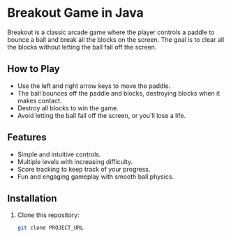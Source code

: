 # Breakout Game in Java

Breakout is a classic arcade game where the player controls a paddle to bounce a ball and break all the blocks on the screen. The goal is to clear all the blocks without letting the ball fall off the screen.

## How to Play

- Use the left and right arrow keys to move the paddle.
- The ball bounces off the paddle and blocks, destroying blocks when it makes contact.
- Destroy all blocks to win the game.
- Avoid letting the ball fall off the screen, or you'll lose a life.

## Features

- Simple and intuitive controls.
- Multiple levels with increasing difficulty.
- Score tracking to keep track of your progress.
- Fun and engaging gameplay with smooth ball physics.

## Installation

1. Clone this repository:
   ```bash
   git clone PROJECT_URL
  
